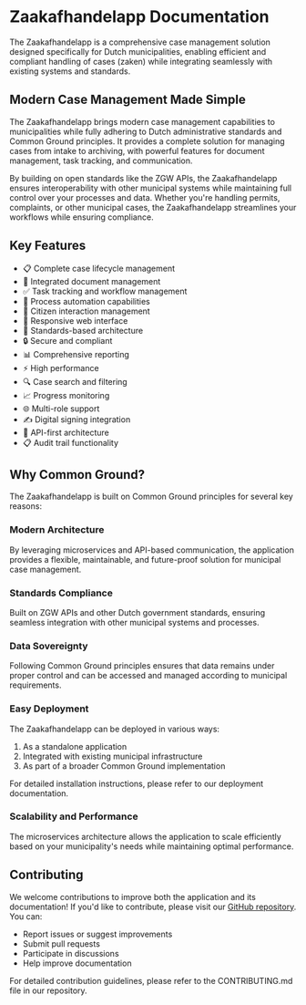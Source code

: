 # Zaakafhandelapp Documentation

The Zaakafhandelapp is a comprehensive case management solution designed specifically for Dutch municipalities, enabling efficient and compliant handling of cases (zaken) while integrating seamlessly with existing systems and standards.

## Modern Case Management Made Simple

The Zaakafhandelapp brings modern case management capabilities to municipalities while fully adhering to Dutch administrative standards and Common Ground principles. It provides a complete solution for managing cases from intake to archiving, with powerful features for document management, task tracking, and communication.

By building on open standards like the ZGW APIs, the Zaakafhandelapp ensures interoperability with other municipal systems while maintaining full control over your processes and data. Whether you're handling permits, complaints, or other municipal cases, the Zaakafhandelapp streamlines your workflows while ensuring compliance.

## Key Features

- 📋 Complete case lifecycle management
- 📄 Integrated document management
- ✅ Task tracking and workflow management
- 🔄 Process automation capabilities
- 🤝 Citizen interaction management
- 📱 Responsive web interface
- 🏰 Standards-based architecture
- 🔒 Secure and compliant
- 📊 Comprehensive reporting
- ⚡ High performance
- 🔍 Case search and filtering
- 📈 Progress monitoring
- 🌐 Multi-role support
- ✍️ Digital signing integration
- 🔄 API-first architecture
- 📋 Audit trail functionality

## Why Common Ground?

The Zaakafhandelapp is built on Common Ground principles for several key reasons:

### Modern Architecture
By leveraging microservices and API-based communication, the application provides a flexible, maintainable, and future-proof solution for municipal case management.

### Standards Compliance
Built on ZGW APIs and other Dutch government standards, ensuring seamless integration with other municipal systems and processes.

### Data Sovereignty
Following Common Ground principles ensures that data remains under proper control and can be accessed and managed according to municipal requirements.

### Easy Deployment
The Zaakafhandelapp can be deployed in various ways:

1. As a standalone application
2. Integrated with existing municipal infrastructure
3. As part of a broader Common Ground implementation

For detailed installation instructions, please refer to our deployment documentation.

### Scalability and Performance
The microservices architecture allows the application to scale efficiently based on your municipality's needs while maintaining optimal performance.

## Contributing

We welcome contributions to improve both the application and its documentation! If you'd like to contribute, please visit our [GitHub repository](https://github.com/conductionnl/zaakafhandelapp). You can:

- Report issues or suggest improvements
- Submit pull requests
- Participate in discussions
- Help improve documentation

For detailed contribution guidelines, please refer to the CONTRIBUTING.md file in our repository.
